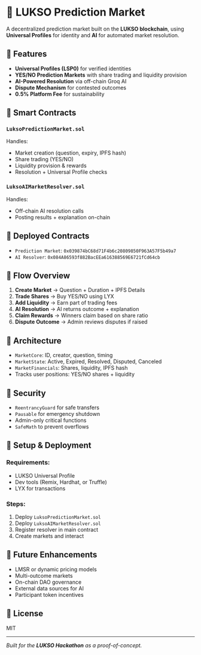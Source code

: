 # 🔮 LUKSO Prediction Market

A decentralized prediction market built on the **LUKSO blockchain**, using **Universal Profiles** for identity and **AI** for automated market resolution.

## 🚀 Features

- **Universal Profiles (LSP0)** for verified identities  
- **YES/NO Prediction Markets** with share trading and liquidity provision  
- **AI-Powered Resolution** via off-chain Groq AI  
- **Dispute Mechanism** for contested outcomes  
- **0.5% Platform Fee** for sustainability  

## 🧠 Smart Contracts

### `LuksoPredictionMarket.sol`
Handles:
- Market creation (question, expiry, IPFS hash)
- Share trading (YES/NO)
- Liquidity provision & rewards
- Resolution + Universal Profile checks

### `LuksoAIMarketResolver.sol`
Handles:
- Off-chain AI resolution calls
- Posting results + explanation on-chain

## 📍 Deployed Contracts

- `Prediction Market`: `0x039874bC68d71F4b6c20809850F963A57F5b49a7`  
- `AI Resolver`: `0x084A86593f882BacEEa616388569E6721fCd64cb`

## 🔄 Flow Overview

1. **Create Market** → Question + Duration + IPFS Details  
2. **Trade Shares** → Buy YES/NO using LYX  
3. **Add Liquidity** → Earn part of trading fees  
4. **AI Resolution** → AI returns outcome + explanation  
5. **Claim Rewards** → Winners claim based on share ratio  
6. **Dispute Outcome** → Admin reviews disputes if raised  

## 🧱 Architecture

- `MarketCore`: ID, creator, question, timing  
- `MarketState`: Active, Expired, Resolved, Disputed, Canceled  
- `MarketFinancials`: Shares, liquidity, IPFS hash  
- Tracks user positions: YES/NO shares + liquidity

## 🔐 Security

- `ReentrancyGuard` for safe transfers  
- `Pausable` for emergency shutdown  
- Admin-only critical functions  
- `SafeMath` to prevent overflows  

## 🧪 Setup & Deployment

### Requirements:
- LUKSO Universal Profile  
- Dev tools (Remix, Hardhat, or Truffle)  
- LYX for transactions

### Steps:
1. Deploy `LuksoPredictionMarket.sol`  
2. Deploy `LuksoAIMarketResolver.sol`  
3. Register resolver in main contract  
4. Create markets and interact  

## 🔭 Future Enhancements

- LMSR or dynamic pricing models  
- Multi-outcome markets  
- On-chain DAO governance  
- External data sources for AI  
- Participant token incentives  

## 📄 License

MIT

---

*Built for the **LUKSO Hackathon** as a proof-of-concept.*
